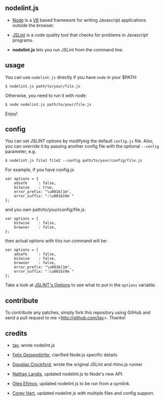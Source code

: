 nodelint.js
-----------

- [Node] is a [V8] based framework for writing Javascript applications outside
  the browser.

- [JSLint] is a code quality tool that checks for problems in Javascript programs.

- **nodelint.js** lets you run JSLint from the command line.

[Node]: http://nodejs.org/
[V8]: http://code.google.com/p/v8/
[JSLint]: http://www.jslint.com/lint.html


usage
-----

You can use `nodelint.js` directly if you have `node` in your $PATH:

    $ nodelint.js path/to/your/file.js

Otherwise, you need to run it with node:

    $ node nodelint.js path/to/your/file.js

Enjoy!


config
------

You can set JSLINT options by modifying the default `config.js` file.
Also, you can override it by passing another config file
with the optional `--config` parameter, e.g.

    $ nodelint.js file1 file2 --config path/to/your/config/file.js

For example, if you have config.js:

    var options = {
        adsafe     : false,
        bitwise    : true,
        error_prefix: "\u001b[1m",
        error_suffix: ":\u001b[0m "
    };

and you own path/to/your/config/file.js:

    var options = {
        bitwise    : false,
        browser    : false,
    };

then actual options with this run command will be:

    var options = {
        adsafe     : false,
        bitwise    : false,
        browser    : false,
        error_prefix: "\u001b[1m",
        error_suffix: ":\u001b[0m "
    };

Take a look at [JSLINT's Options] to see what to put in the `options` variable.


contribute
----------

To contribute any patches, simply fork this repository using GitHub and send a
pull request to me <<http://github.com/tav>>. Thanks!


credits
-------

- [tav], wrote nodelint.js

- [Felix Geisendörfer][felixge], clarified Node.js specific details

- [Douglas Crockford], wrote the original JSLint and rhino.js runner

- [Nathan Landis][my8bird], updated nodelint.js to Node's new API.

- [Oleg Efimov][Sannis], updated nodelint.js to be run from a symlink.

- [Corey Hart], updated nodelint.js with multiple files and config support.

[tav]: http://tav.espians.com
[felixge]: http://debuggable.com
[Douglas Crockford]: http://www.crockford.com
[my8bird]: http://github.com/my8bird
[Sannis]: http://github.com/Sannis
[Corey Hart]: http://www.codenothing.com

[JSLINT's Options]: http://www.jslint.com/lint.html#options
